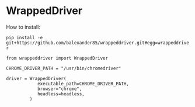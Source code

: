 # WrappedDriver

How to install:

`pip install -e git+https://github.com/balexander85/wrappeddriver.git#egg=wrappeddriver`

```$python
from wrappeddriver import WrappedDriver

CHROME_DRIVER_PATH = "/usr/bin/chromedriver"

driver = WrappedDriver(
            executable_path=CHROME_DRIVER_PATH,
            browser="chrome",
            headless=headless,
         )
```
